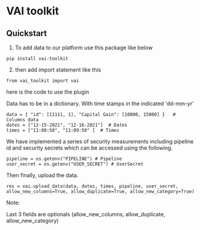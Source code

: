 # VAI toolkit

## Quickstart

1. To add data to our platform use this package like below

`pip install vai-toolkit`

2. then add import statement like this

`from vai_toolkit import vai`

here is the code to use the plugin

Data has to be in a dictionary. With time stamps in the indicated 'dd-mm-yr'

    data = { "id": [11111, 1], "Capital Gain": [10000, 15000] }   # Columns data
    dates = ["12-15-2021", "12-16-2021"]  # Dates
    times = ["11:08:50", "11:09:50" ]  # Times

We have implemented a series of security measurements including pipeline id and security secrets which can be accessed using the following.

    pipeline = os.getenv("PIPELINE") # Pipeline
    user_secret = os.getenv("USER_SECRET") # UserSecret

Then finally, upload the data.

    res = vai.upload_data(data, dates, times, pipeline, user_secret, allow_new_columns=True, allow_duplicate=True, allow_new_category=True)

Note:

Last 3 fields are optionals (allow_new_columns, allow_duplicate, allow_new_category)